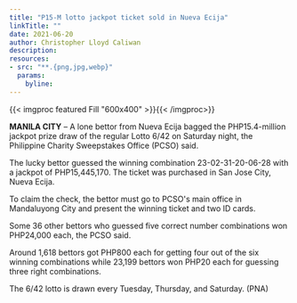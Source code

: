 ```yaml
---
title: "P15-M lotto jackpot ticket sold in Nueva Ecija"
linkTitle: ""
date: 2021-06-20
author: Christopher Lloyd Caliwan
description:
resources:
- src: "**.{png,jpg,webp}"
  params:
    byline: 
---
```

{{< imgproc featured Fill "600x400" >}}{{< /imgproc>}}

**MANILA CITY** –  A lone bettor from Nueva Ecija bagged the PHP15.4-million jackpot prize draw of the regular Lotto 6/42 on Saturday night, the Philippine Charity Sweepstakes Office (PCSO) said.

The lucky bettor guessed the winning combination 23-02-31-20-06-28 with a jackpot of PHP15,445,170. The ticket was purchased in San Jose City, Nueva Ecija.

To claim the check, the bettor must go to PCSO's main office in Mandaluyong City and present the winning ticket and two ID cards.

Some 36 other bettors who guessed five correct number combinations won PHP24,000 each, the PCSO said.

Around 1,618 bettors got PHP800 each for getting four out of the six winning combinations while 23,199 bettors won PHP20 each for guessing three right combinations.

The 6/42 lotto is drawn every Tuesday, Thursday, and Saturday. (PNA)